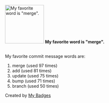 <img src="https://my-badges.github.io/my-badges/favorite-word.png" alt="My favorite word is &quot;merge&quot;." title="My favorite word is &quot;merge&quot;." width="128">
<strong>My favorite word is &quot;merge&quot;.</strong>
<br><br>

My favorite commit message words are:

1. merge (used 97 times)
2. add (used 81 times)
3. update (used 75 times)
4. bump (used 71 times)
5. branch (used 50 times)


Created by <a href="https://github.com/my-badges/my-badges">My Badges</a>